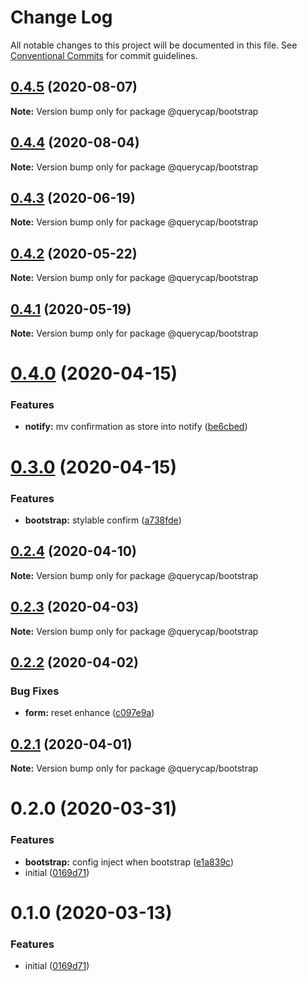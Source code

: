 # Change Log

All notable changes to this project will be documented in this file.
See [Conventional Commits](https://conventionalcommits.org) for commit guidelines.

## [0.4.5](https://github.com/querycap/webappkit/compare/@querycap/bootstrap@0.4.4...@querycap/bootstrap@0.4.5) (2020-08-07)

**Note:** Version bump only for package @querycap/bootstrap





## [0.4.4](https://github.com/querycap/webappkit/compare/@querycap/bootstrap@0.4.3...@querycap/bootstrap@0.4.4) (2020-08-04)

**Note:** Version bump only for package @querycap/bootstrap





## [0.4.3](https://github.com/querycap/webappkit/compare/@querycap/bootstrap@0.4.2...@querycap/bootstrap@0.4.3) (2020-06-19)

**Note:** Version bump only for package @querycap/bootstrap





## [0.4.2](https://github.com/querycap/webappkit/compare/@querycap/bootstrap@0.4.1...@querycap/bootstrap@0.4.2) (2020-05-22)

**Note:** Version bump only for package @querycap/bootstrap





## [0.4.1](https://github.com/querycap/webappkit/compare/@querycap/bootstrap@0.4.0...@querycap/bootstrap@0.4.1) (2020-05-19)

**Note:** Version bump only for package @querycap/bootstrap





# [0.4.0](https://github.com/querycap/webappkit/compare/@querycap/bootstrap@0.3.0...@querycap/bootstrap@0.4.0) (2020-04-15)


### Features

* **notify:** mv confirmation as store into notify ([be6cbed](https://github.com/querycap/webappkit/commit/be6cbedb6fa3450214c8742f61497a9335373818))





# [0.3.0](https://github.com/querycap/webappkit/compare/@querycap/bootstrap@0.2.4...@querycap/bootstrap@0.3.0) (2020-04-15)


### Features

* **bootstrap:** stylable confirm ([a738fde](https://github.com/querycap/webappkit/commit/a738fde046cddae6b1aff4c9b43fa9e66462212a))





## [0.2.4](https://github.com/querycap/webappkit/compare/@querycap/bootstrap@0.2.3...@querycap/bootstrap@0.2.4) (2020-04-10)

**Note:** Version bump only for package @querycap/bootstrap





## [0.2.3](https://github.com/querycap/webappkit/compare/@querycap/bootstrap@0.2.2...@querycap/bootstrap@0.2.3) (2020-04-03)

**Note:** Version bump only for package @querycap/bootstrap





## [0.2.2](https://github.com/querycap/webappkit/compare/@querycap/bootstrap@0.2.1...@querycap/bootstrap@0.2.2) (2020-04-02)


### Bug Fixes

* **form:** reset enhance ([c097e9a](https://github.com/querycap/webappkit/commit/c097e9a29cf6d1d1b6fd4341329d8a6600eba48c))





## [0.2.1](https://github.com/querycap/webappkit/compare/@querycap/bootstrap@0.2.0...@querycap/bootstrap@0.2.1) (2020-04-01)

**Note:** Version bump only for package @querycap/bootstrap





# 0.2.0 (2020-03-31)


### Features

* **bootstrap:** config inject when bootstrap ([e1a839c](https://github.com/querycap/webappkit/commit/e1a839c7b0a6e0fa49b9cb6cae2399286fe7e743))
* initial ([0169d71](https://github.com/querycap/webappkit/commit/0169d7105336e71af8f7b32544ae49e29706b189))





# 0.1.0 (2020-03-13)


### Features

* initial ([0169d71](https://github.com/querycap/webappkit/commit/0169d7105336e71af8f7b32544ae49e29706b189))
